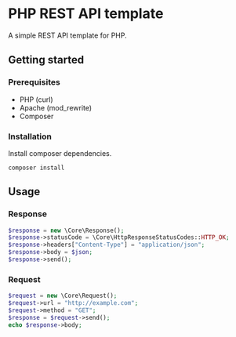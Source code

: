 # PHP REST API template

A simple REST API template for PHP.

## Getting started

### Prerequisites

- PHP (curl)
- Apache (mod_rewrite)
- Composer

### Installation

Install composer dependencies.

```
composer install
```

## Usage

### Response

```php
$response = new \Core\Response();
$response->statusCode = \Core\HttpResponseStatusCodes::HTTP_OK;
$response->headers["Content-Type"] = "application/json";
$response->body = $json;
$response->send();
```

### Request

```php
$request = new \Core\Request();
$request->url = "http://example.com";
$request->method = "GET";
$response = $request->send();
echo $response->body;
```
